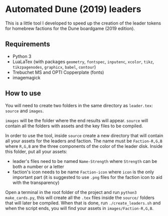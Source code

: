 # Automated Dune (2019) leaders
This is a little tool I developed to speed up the creation of the leader tokens for
homebrew factions for the Dune boardgame (2019 edition).

## Requirements

* Python 3
* LuaLaTex (with packages `geometry`, `fontspec`, `inputenc`, `xcolor`, `tikz`,
  `tikzpagenodes`, `graphicx`, `babel`, `contour`)
* Trebuchet MS and OPTI Copperplate (fonts)
* imagemagick

## How to use

You will need to create two folders in the same directory as `leader.tex`: `source` and
`images`.

`images` will be the folder where the end results will appear.
`source` will contain all the folders with assets and the key files to be compiled.

In order to use the tool, inside `source` create a new directory that will contain all
your assets for the leaders and faction. The name must be `Faction-R,G,B` where `R,G,B`
are the three components of the color of the leader disk.
Inside this folder, put all your assets:
* leader's files need to be named `Name-Strength` where `Strength` can be both a number
  or a letter
* faction's icon needs to be name `Faction-icon` where `icon` is the only important part
  (it is suggested to use `.png` files for the faction icon to aid with the transparency)

Open a terminal in the root folder of the project and run `python3 make_cards.py`, this
will create all the `.tex` files inside the `source/` folders that will later be
compiled. When that is done, run `./create_leaders.sh` and when the script ends, you
will find your assets in `images/Faction-R,G,B`.
